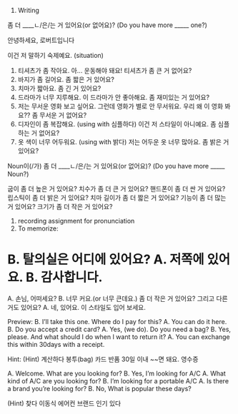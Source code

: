 1. Writing

좀 더 ____ㄴ/은/는 거 있어요(or 없어요)?
(Do you have more _____ one?)


안녕하세요, 로버트입니다

이건 저 말하기 숙제예요.
(situation)
1. 티셔츠가 좀 작아요.
   아... 운동해야 돼요! 티셔츠가 좀 큰 거 없어요?
2. 바지가 좀 길어요.
   좀 짧은 거 있어요?
3. 치마가 짧아요.
   좀 긴 거 있어요?
4. 드라마가 너무 지루해요.
   이 드라마가 안 좋아해요. 좀 재미있는 거 있어요?
5. 저는 무서운 영화 보고 싶어요. 그런데 영화가 별로 안 무서워요.
   우리 왜 이 영화 봐요?? 좀 무서운 거 없어요?
6. 디자인이 좀 복잡해요. (using  with 심플하다)
   이건 저 스타일이 아니예요. 좀 심플하는 거 없어요?
7. 옷 색이 너무 어두워요. (using with 밝다)
   저는 어두운 옷 너무 많아요. 좀 밝은 거 있어요?


Noun이(/가) 좀 더 ____ㄴ/은/는 거 있어요(or 없어요)?
(Do you have more _____ Noun?)

굽이 좀 더 높은 거 있어요?
치수가 좀 더 큰 거 있어요?
핸드폰이 좀 더 싼 거 있어요?
립스틱이 좀 더 밝은 거 있어요?
치마 길이가 좀 더 짧은 거 있어요?
기능이 좀 더 많는 거 있어요?
크기가 좀 더 작은 거 있어요?

1. recording assignment for pronunciation
2. To memorize:

B. 탈의실은 어디에 있어요?
A. 저쪽에 있어요.
B. 감사합니다.
=================
A. 손님, 어떠세요?
B. 너무 커요.(or 너무 큰데요.) 좀 더 작은 거 있어요?
   그리고 다른 거도 있어요?
A. 네, 있어요. 이 스타일도 입어 보세요.


Preview:
B. I’ll take this one.
     Where do I pay for this?
A. You can do it here.
B. Do you accept a credit card?
A. Yes, (we do). Do you need a bag?
B. Yes, please.
   And what should I do when I want to return it?
A. You can exchange this within 30days with a receipt.

Hint:
(Hint)
계산하다
봉투(bag)
카드
반품
30일 이내
~~면 돼요.
영수증


A. Welcome.
    What are you looking for?
B. Yes, I’m looking for A/C
A. What kind of A/C are you looking for?
B. I’m looking for a portable A/C
A. Is there a brand you’re looking for?
B. No, What is popular these days?

(Hint)
찾다
이동식 에어컨
브랜드
인기 있다
